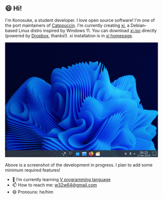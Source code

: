 <!--
**sakkke/sakkke** is a ✨ _special_ ✨ repository because its `README.md` (this file) appears on your GitHub profile.

Here are some ideas to get you started:

- 🔭 I’m currently working on ...
- 🌱 I’m currently learning ...
- 👯 I’m looking to collaborate on ...
- 🤔 I’m looking for help with ...
- 💬 Ask me about ...
- 📫 How to reach me: ...
- 😄 Pronouns: ...
- ⚡ Fun fact: ...
-->

## :smile: Hi!

I'm Konosuke, a student developer.
I love open source software!
I'm one of the port maintainers of [Catppuccin](https://github.com/catppuccin).
I'm currently creating [xi](https://github.com/sakkke/xi), a Debian-based Linux distro inspired by Windows 11.
You can download [xi.iso](https://www.dropbox.com/s/ro9m4bdk7k8drk4/xi.iso?dl=1) directly (powered by [Dropbox](https://www.dropbox.com/), thanks!).
xi installation is in [xi homepage](https://github.com/sakkke/xi).

![](https://raw.githubusercontent.com/sakkke/xi/main/assets/Screenshot_20230202_062320.png)

Above is a screenshot of the development in progress.
I plan to add some minimum required features!

- 🌱 I’m currently learning [V programming language](https://github.com/vlang/v)
- 📫 How to reach me: w32w64@gmail.com
- 😄 Pronouns: he/him
